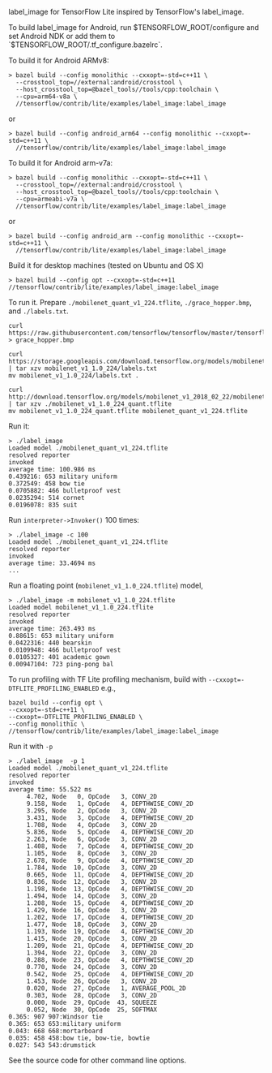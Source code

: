 label_image for TensorFlow Lite inspired by TensorFlow's label_image.

To build label_image for Android, run $TENSORFLOW_ROOT/configure 
and set Android NDK or add them to `$TENSORFLOW_ROOT/.tf_configure.bazelrc`.
 
To build it for Android ARMv8:
```
> bazel build --config monolithic --cxxopt=-std=c++11 \
  --crosstool_top=//external:android/crosstool \
  --host_crosstool_top=@bazel_tools//tools/cpp:toolchain \
  --cpu=arm64-v8a \
  //tensorflow/contrib/lite/examples/label_image:label_image
```
or
```
> bazel build --config android_arm64 --config monolithic --cxxopt=-std=c++11 \
  //tensorflow/contrib/lite/examples/label_image:label_image
```

To build it for Android arm-v7a:
```
> bazel build --config monolithic --cxxopt=-std=c++11 \
  --crosstool_top=//external:android/crosstool \
  --host_crosstool_top=@bazel_tools//tools/cpp:toolchain \
  --cpu=armeabi-v7a \
  //tensorflow/contrib/lite/examples/label_image:label_image
```
or
```
> bazel build --config android_arm --config monolithic --cxxopt=-std=c++11 \
  //tensorflow/contrib/lite/examples/label_image:label_image
```

Build it for desktop machines (tested on Ubuntu and OS X)
```
> bazel build --config opt --cxxopt=-std=c++11 //tensorflow/contrib/lite/examples/label_image:label_image
```
To run it. Prepare `./mobilenet_quant_v1_224.tflite`, `./grace_hopper.bmp`, and `./labels.txt`.

```
curl https://raw.githubusercontent.com/tensorflow/tensorflow/master/tensorflow/contrib/lite/examples/label_image/testdata/grace_hopper.bmp > grace_hopper.bmp

curl  https://storage.googleapis.com/download.tensorflow.org/models/mobilenet_v1_1.0_224_frozen.tgz  | tar xzv mobilenet_v1_1.0_224/labels.txt
mv mobilenet_v1_1.0_224/labels.txt .

curl http://download.tensorflow.org/models/mobilenet_v1_2018_02_22/mobilenet_v1_1.0_224_quant.tgz | tar xzv ./mobilenet_v1_1.0_224_quant.tflite
mv mobilenet_v1_1.0_224_quant.tflite mobilenet_quant_v1_224.tflite
```


Run it:
```
> ./label_image
Loaded model ./mobilenet_quant_v1_224.tflite
resolved reporter
invoked
average time: 100.986 ms 
0.439216: 653 military uniform
0.372549: 458 bow tie
0.0705882: 466 bulletproof vest
0.0235294: 514 cornet
0.0196078: 835 suit
```
Run `interpreter->Invoker()` 100 times:
```
> ./label_image -c 100
Loaded model ./mobilenet_quant_v1_224.tflite
resolved reporter
invoked
average time: 33.4694 ms
...
```

Run a floating point (`mobilenet_v1_1.0_224.tflite`) model,
```
> ./label_image -m mobilenet_v1_1.0_224.tflite
Loaded model mobilenet_v1_1.0_224.tflite
resolved reporter
invoked
average time: 263.493 ms 
0.88615: 653 military uniform
0.0422316: 440 bearskin
0.0109948: 466 bulletproof vest
0.0105327: 401 academic gown
0.00947104: 723 ping-pong bal
```

To run profiling with TF Lite profiling mechanism, build with
`--cxxopt=-DTFLITE_PROFILING_ENABLED`
e.g.,

```
bazel build --config opt \
--cxxopt=-std=c++11 \
--cxxopt=-DTFLITE_PROFILING_ENABLED \
--config monolithic \
//tensorflow/contrib/lite/examples/label_image:label_image

```

Run it with `-p`

```
> ./label_image  -p 1
Loaded model ./mobilenet_quant_v1_224.tflite
resolved reporter
invoked
average time: 55.522 ms
     4.702, Node   0, OpCode   3, CONV_2D
     9.158, Node   1, OpCode   4, DEPTHWISE_CONV_2D
     3.295, Node   2, OpCode   3, CONV_2D
     3.431, Node   3, OpCode   4, DEPTHWISE_CONV_2D
     1.708, Node   4, OpCode   3, CONV_2D
     5.836, Node   5, OpCode   4, DEPTHWISE_CONV_2D
     2.263, Node   6, OpCode   3, CONV_2D
     1.408, Node   7, OpCode   4, DEPTHWISE_CONV_2D
     1.105, Node   8, OpCode   3, CONV_2D
     2.678, Node   9, OpCode   4, DEPTHWISE_CONV_2D
     1.784, Node  10, OpCode   3, CONV_2D
     0.665, Node  11, OpCode   4, DEPTHWISE_CONV_2D
     0.836, Node  12, OpCode   3, CONV_2D
     1.198, Node  13, OpCode   4, DEPTHWISE_CONV_2D
     1.494, Node  14, OpCode   3, CONV_2D
     1.208, Node  15, OpCode   4, DEPTHWISE_CONV_2D
     1.429, Node  16, OpCode   3, CONV_2D
     1.202, Node  17, OpCode   4, DEPTHWISE_CONV_2D
     1.477, Node  18, OpCode   3, CONV_2D
     1.193, Node  19, OpCode   4, DEPTHWISE_CONV_2D
     1.415, Node  20, OpCode   3, CONV_2D
     1.209, Node  21, OpCode   4, DEPTHWISE_CONV_2D
     1.394, Node  22, OpCode   3, CONV_2D
     0.288, Node  23, OpCode   4, DEPTHWISE_CONV_2D
     0.770, Node  24, OpCode   3, CONV_2D
     0.542, Node  25, OpCode   4, DEPTHWISE_CONV_2D
     1.453, Node  26, OpCode   3, CONV_2D
     0.020, Node  27, OpCode   1, AVERAGE_POOL_2D
     0.303, Node  28, OpCode   3, CONV_2D
     0.000, Node  29, OpCode  43, SQUEEZE
     0.052, Node  30, OpCode  25, SOFTMAX
0.365: 907 907:Windsor tie
0.365: 653 653:military uniform
0.043: 668 668:mortarboard
0.035: 458 458:bow tie, bow-tie, bowtie
0.027: 543 543:drumstick
```

See the source code for other command line options.
